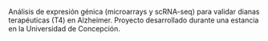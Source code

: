 Análisis de expresión génica (microarrays y scRNA-seq) para validar dianas terapéuticas (T4) en Alzheimer. Proyecto desarrollado durante una estancia en la Universidad de Concepción.

